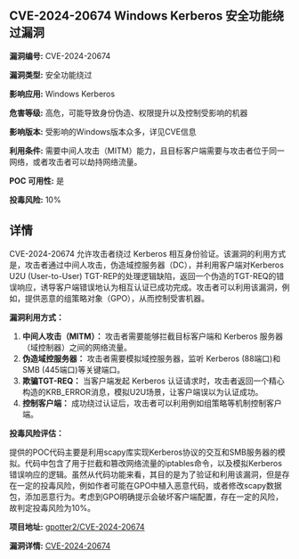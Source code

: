 ## CVE-2024-20674 Windows Kerberos 安全功能绕过漏洞

**漏洞编号:** CVE-2024-20674

**漏洞类型:** 安全功能绕过

**影响应用:** Windows Kerberos

**危害等级:** 高危，可能导致身份伪造、权限提升以及控制受影响的机器

**影响版本:** 受影响的Windows版本众多，详见CVE信息

**利用条件:** 需要中间人攻击（MITM）能力，且目标客户端需要与攻击者位于同一网络，或者攻击者可以劫持网络流量。

**POC 可用性:** 是

**投毒风险:** 10%

## 详情

CVE-2024-20674 允许攻击者绕过 Kerberos 相互身份验证。该漏洞的利用方式是，攻击者通过中间人攻击，伪造域控服务器（DC），并利用客户端对Kerberos U2U (User-to-User) TGT-REP的处理逻辑缺陷，返回一个伪造的TGT-REQ的错误响应，诱导客户端错误地认为相互认证已成功完成。攻击者可以利用该漏洞，例如，提供恶意的组策略对象（GPO），从而控制受害机器。

**漏洞利用方式：**

1.  **中间人攻击（MITM）：** 攻击者需要能够拦截目标客户端和 Kerberos 服务器（域控制器）之间的网络流量。
2.  **伪造域控服务器：** 攻击者需要模拟域控服务器，监听 Kerberos (88端口)和 SMB (445端口)等关键端口。
3.  **欺骗TGT-REQ：** 当客户端发起 Kerberos 认证请求时，攻击者返回一个精心构造的KRB_ERROR消息，模拟U2U场景，让客户端误以为认证成功。
4.  **控制客户端：** 成功绕过认证后，攻击者可以利用例如组策略等机制控制客户端。

**投毒风险评估：**

提供的POC代码主要是利用scapy库实现Kerberos协议的交互和SMB服务器的模拟。代码中包含了用于拦截和篡改网络流量的iptables命令，以及模拟Kerberos错误响应的逻辑。虽然从代码功能来看，其目的是为了验证和利用该漏洞，但是存在一定的投毒风险，例如作者可能在GPO中植入恶意代码，或者修改scapy数据包，添加恶意行为。考虑到GPO明确提示会破坏客户端配置，存在一定的风险，故判定投毒风险为10%。

**项目地址:** [gpotter2/CVE-2024-20674](https://github.com/gpotter2/CVE-2024-20674)

**漏洞详情:** [CVE-2024-20674](https://nvd.nist.gov/vuln/detail/CVE-2024-20674)